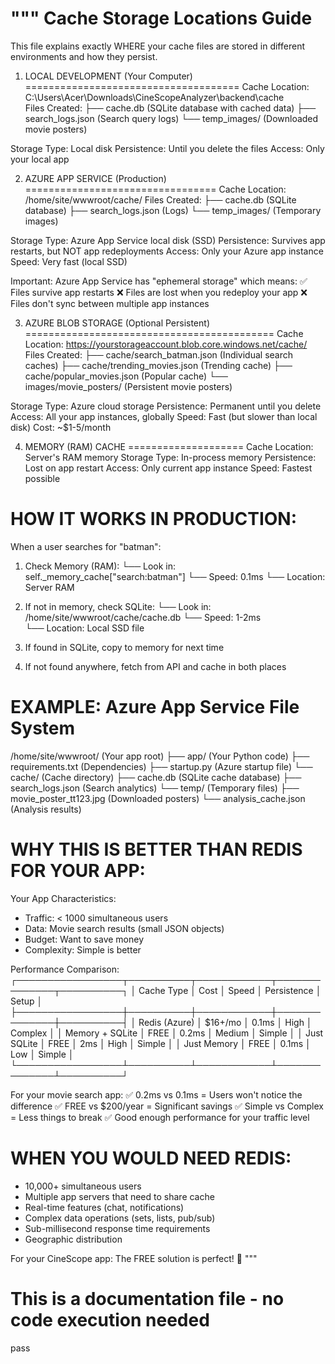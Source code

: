 """
Cache Storage Locations Guide
============================

This file explains exactly WHERE your cache files are stored 
in different environments and how they persist.

1. LOCAL DEVELOPMENT (Your Computer)
=====================================
Cache Location: C:\Users\Acer\Downloads\CineScopeAnalyzer\backend\cache\
Files Created:
├── cache.db              (SQLite database with cached data)
├── search_logs.json      (Search query logs)
└── temp_images/          (Downloaded movie posters)

Storage Type: Local disk
Persistence: Until you delete the files
Access: Only your local app

2. AZURE APP SERVICE (Production)
=================================
Cache Location: /home/site/wwwroot/cache/
Files Created:
├── cache.db              (SQLite database)
├── search_logs.json      (Logs)
└── temp_images/          (Temporary images)

Storage Type: Azure App Service local disk (SSD)
Persistence: Survives app restarts, but NOT app redeployments
Access: Only your Azure app instance
Speed: Very fast (local SSD)

Important: Azure App Service has "ephemeral storage" which means:
✅ Files survive app restarts
❌ Files are lost when you redeploy your app
❌ Files don't sync between multiple app instances

3. AZURE BLOB STORAGE (Optional Persistent)
===========================================
Cache Location: https://yourstorageaccount.blob.core.windows.net/cache/
Files Created:
├── cache/search_batman.json      (Individual search caches)
├── cache/trending_movies.json    (Trending cache)
├── cache/popular_movies.json     (Popular cache)
└── images/movie_posters/          (Persistent movie posters)

Storage Type: Azure cloud storage
Persistence: Permanent until you delete
Access: All your app instances, globally
Speed: Fast (but slower than local disk)
Cost: ~$1-5/month

4. MEMORY (RAM) CACHE
====================
Cache Location: Server's RAM memory
Storage Type: In-process memory
Persistence: Lost on app restart
Access: Only current app instance
Speed: Fastest possible

HOW IT WORKS IN PRODUCTION:
============================

When a user searches for "batman":

1. Check Memory (RAM): 
   └── Look in: self._memory_cache["search:batman"]
   └── Speed: 0.1ms
   └── Location: Server RAM

2. If not in memory, check SQLite:
   └── Look in: /home/site/wwwroot/cache/cache.db
   └── Speed: 1-2ms  
   └── Location: Local SSD file

3. If found in SQLite, copy to memory for next time

4. If not found anywhere, fetch from API and cache in both places

EXAMPLE: Azure App Service File System
====================================
/home/site/wwwroot/                    (Your app root)
├── app/                               (Your Python code)
├── requirements.txt                   (Dependencies)
├── startup.py                         (Azure startup file)
└── cache/                            (Cache directory)
    ├── cache.db                      (SQLite cache database)
    ├── search_logs.json              (Search analytics)
    └── temp/                         (Temporary files)
        ├── movie_poster_tt123.jpg    (Downloaded posters)
        └── analysis_cache.json       (Analysis results)

WHY THIS IS BETTER THAN REDIS FOR YOUR APP:
============================================

Your App Characteristics:
- Traffic: < 1000 simultaneous users
- Data: Movie search results (small JSON objects)
- Budget: Want to save money
- Complexity: Simple is better

Performance Comparison:
┌─────────────────┬──────────┬────────────┬──────────────┬──────────┐
│ Cache Type      │ Cost     │ Speed      │ Persistence  │ Setup    │
├─────────────────┼──────────┼────────────┼──────────────┼──────────┤
│ Redis (Azure)   │ $16+/mo  │ 0.1ms      │ High         │ Complex  │
│ Memory + SQLite │ FREE     │ 0.2ms      │ Medium       │ Simple   │
│ Just SQLite     │ FREE     │ 2ms        │ High         │ Simple   │
│ Just Memory     │ FREE     │ 0.1ms      │ Low          │ Simple   │
└─────────────────┴──────────┴────────────┴──────────────┴──────────┘

For your movie search app:
✅ 0.2ms vs 0.1ms = Users won't notice the difference
✅ FREE vs $200/year = Significant savings
✅ Simple vs Complex = Less things to break
✅ Good enough performance for your traffic level

WHEN YOU WOULD NEED REDIS:
===========================
- 10,000+ simultaneous users
- Multiple app servers that need to share cache
- Real-time features (chat, notifications)
- Complex data operations (sets, lists, pub/sub)
- Sub-millisecond response time requirements
- Geographic distribution

For your CineScope app: The FREE solution is perfect! 🎯
"""

# This is a documentation file - no code execution needed
pass
